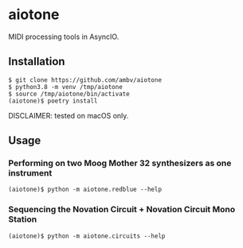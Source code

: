 # aiotone

MIDI processing tools in AsyncIO.

## Installation

```
$ git clone https://github.com/ambv/aiotone
$ python3.8 -m venv /tmp/aiotone
$ source /tmp/aiotone/bin/activate
(aiotone)$ poetry install
```

DISCLAIMER: tested on macOS only.


## Usage

### Performing on two Moog Mother 32 synthesizers as one instrument

```
(aiotone)$ python -m aiotone.redblue --help
```

### Sequencing the Novation Circuit + Novation Circuit Mono Station

```
(aiotone)$ python -m aiotone.circuits --help
```